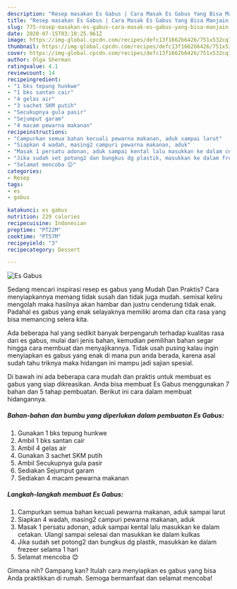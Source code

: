 ```yaml
---
description: "Resep masakan Es Gabus | Cara Masak Es Gabus Yang Bisa Manjain Lidah"
title: "Resep masakan Es Gabus | Cara Masak Es Gabus Yang Bisa Manjain Lidah"
slug: 775-resep-masakan-es-gabus-cara-masak-es-gabus-yang-bisa-manjain-lidah
date: 2020-07-15T03:10:25.961Z
image: https://img-global.cpcdn.com/recipes/defc13f1662b6426/751x532cq70/es-gabus-foto-resep-utama.jpg
thumbnail: https://img-global.cpcdn.com/recipes/defc13f1662b6426/751x532cq70/es-gabus-foto-resep-utama.jpg
cover: https://img-global.cpcdn.com/recipes/defc13f1662b6426/751x532cq70/es-gabus-foto-resep-utama.jpg
author: Olga Sherman
ratingvalue: 4.1
reviewcount: 14
recipeingredient:
- "1 bks tepung hunkwe"
- "1 bks santan cair"
- "4 gelas air"
- "3 sachet SKM putih"
- "Secukupnya gula pasir"
- "Sejumput garam"
- "4 macam pewarna makanan"
recipeinstructions:
- "Campurkan semua bahan kecuali pewarna makanan, aduk sampai larut"
- "Siapkan 4 wadah, masing2 campuri pewarna makanan, aduk"
- "Masak 1 persatu adonan, aduk sampai kental lalu masukkan ke dalam cetakan. Ulangi sampai selesai dan masukkan ke dalam kulkas"
- "Jika sudah set potong2 dan bungkus dg plastik, masukkan ke dalam frezeer selama 1 hari"
- "Selamat mencoba 😊"
categories:
- Resep
tags:
- es
- gabus

katakunci: es gabus 
nutrition: 229 calories
recipecuisine: Indonesian
preptime: "PT22M"
cooktime: "PT57M"
recipeyield: "3"
recipecategory: Dessert

---
```



![Es Gabus](https://img-global.cpcdn.com/recipes/defc13f1662b6426/751x532cq70/es-gabus-foto-resep-utama.jpg)

Sedang mencari inspirasi resep es gabus yang Mudah Dan Praktis? Cara menyiapkannya memang tidak susah dan tidak juga mudah. semisal keliru mengolah maka hasilnya akan hambar dan justru cenderung tidak enak. Padahal es gabus yang enak selayaknya memiliki aroma dan cita rasa yang bisa memancing selera kita.



Ada beberapa hal yang sedikit banyak berpengaruh terhadap kualitas rasa dari es gabus, mulai dari jenis bahan, kemudian pemilihan bahan segar hingga cara membuat dan menyajikannya. Tidak usah pusing kalau ingin menyiapkan es gabus yang enak di mana pun anda berada, karena asal sudah tahu triknya maka hidangan ini mampu jadi sajian spesial.


Di bawah ini ada beberapa cara mudah dan praktis untuk membuat es gabus yang siap dikreasikan. Anda bisa membuat Es Gabus menggunakan 7 bahan dan 5 tahap pembuatan. Berikut ini cara dalam membuat hidangannya.

<!--inarticleads1-->

##### Bahan-bahan dan bumbu yang diperlukan dalam pembuatan Es Gabus:

1. Gunakan 1 bks tepung hunkwe
1. Ambil 1 bks santan cair
1. Ambil 4 gelas air
1. Gunakan 3 sachet SKM putih
1. Ambil Secukupnya gula pasir
1. Sediakan Sejumput garam
1. Sediakan 4 macam pewarna makanan




<!--inarticleads2-->

##### Langkah-langkah membuat Es Gabus:

1. Campurkan semua bahan kecuali pewarna makanan, aduk sampai larut
1. Siapkan 4 wadah, masing2 campuri pewarna makanan, aduk
1. Masak 1 persatu adonan, aduk sampai kental lalu masukkan ke dalam cetakan. Ulangi sampai selesai dan masukkan ke dalam kulkas
1. Jika sudah set potong2 dan bungkus dg plastik, masukkan ke dalam frezeer selama 1 hari
1. Selamat mencoba 😊




Gimana nih? Gampang kan? Itulah cara menyiapkan es gabus yang bisa Anda praktikkan di rumah. Semoga bermanfaat dan selamat mencoba!
